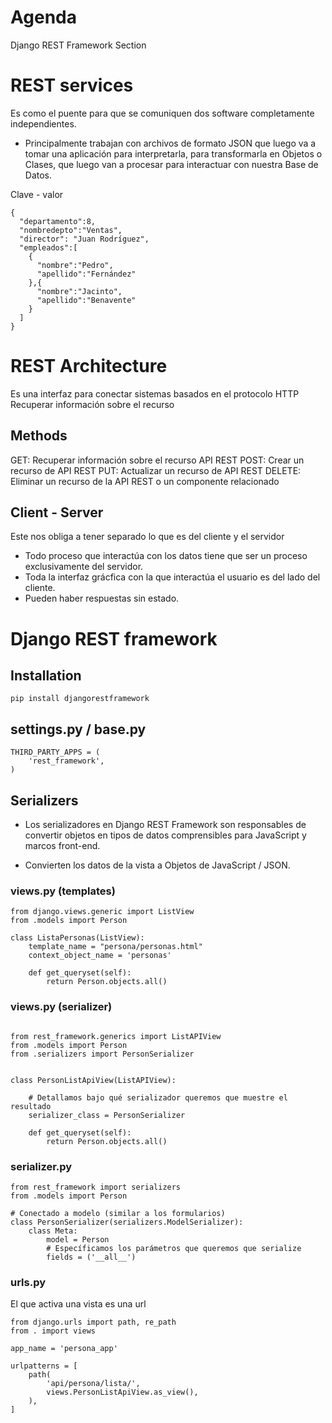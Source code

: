 # Agenda
Django REST Framework Section

# REST services
Es como el puente para que se comuniquen dos software completamente independientes.

- Principalmente trabajan con archivos de formato JSON que luego va a tomar una aplicación para interpretarla, para transformarla en Objetos o Clases, que luego van a procesar para interactuar con nuestra Base de Datos.

Clave - valor
```
{
  "departamento":8,
  "nombredepto":"Ventas",
  "director": "Juan Rodríguez",
  "empleados":[
    {
      "nombre":"Pedro",
      "apellido":"Fernández"
    },{
      "nombre":"Jacinto",
      "apellido":"Benavente"
    } 
  ]
}
```
# REST Architecture
Es una interfaz para conectar sistemas basados en el protocolo HTTP
Recuperar información sobre el recurso

## Methods
GET: Recuperar información sobre el recurso API REST
POST: Crear un recurso de API REST
PUT: Actualizar un recurso de API REST
DELETE: Eliminar un recurso de la API REST o un componente relacionado

## Client - Server
Este nos obliga a tener separado lo que es del cliente y el servidor
- Todo proceso que interactúa con los datos tiene que ser un proceso exclusivamente del servidor.
- Toda la interfaz grácfica con la que interactúa el usuario es del lado del cliente.
- Pueden haber respuestas sin estado.

# Django REST framework

## Installation
```
pip install djangorestframework
```

## settings.py / base.py
```
THIRD_PARTY_APPS = (
    'rest_framework',
)
```

## Serializers
- Los serializadores en Django REST Framework son responsables de convertir objetos en tipos de datos comprensibles para JavaScript y marcos front-end.

- Convierten los datos de la vista a Objetos de JavaScript / JSON.

### views.py (templates)
```
from django.views.generic import ListView
from .models import Person

class ListaPersonas(ListView):
    template_name = "persona/personas.html"
    context_object_name = 'personas'

    def get_queryset(self):
        return Person.objects.all()
```

### views.py (serializer)
```

from rest_framework.generics import ListAPIView
from .models import Person
from .serializers import PersonSerializer

    
class PersonListApiView(ListAPIView):

    # Detallamos bajo qué serializador queremos que muestre el resultado
    serializer_class = PersonSerializer

    def get_queryset(self):
        return Person.objects.all()

```

### serializer.py
```
from rest_framework import serializers
from .models import Person

# Conectado a modelo (similar a los formularios)
class PersonSerializer(serializers.ModelSerializer):
    class Meta:
        model = Person
        # Específicamos los parámetros que queremos que serialize
        fields = ('__all__')

```

### urls.py
El que activa una vista es una url
```
from django.urls import path, re_path
from . import views

app_name = 'persona_app'

urlpatterns = [
    path(
        'api/persona/lista/',
        views.PersonListApiView.as_view(),
    ),
]
```